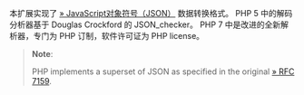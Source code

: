 本扩展实现了
<a href="http://www.json.org/" class="link external">» JavaScript对象符号（JSON）</a>
数据转换格式。 PHP 5 中的解码分析器基于 Douglas Crockford 的
JSON\_checker。 PHP 7 中是改进的全新解析器，专门为 PHP
订制，软件许可证为 PHP license。

> **Note**:
>
> PHP implements a superset of JSON as specified in the original
> <a href="http://www.faqs.org/rfcs/rfc7159" class="link external">» RFC 7159</a>.
